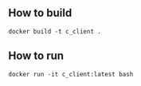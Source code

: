 ## How to build

`docker build -t c_client .`

## How to run

`docker run -it c_client:latest bash`
